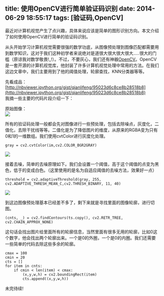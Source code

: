 title: 使用OpenCV进行简单验证码识别
date: 2014-06-29 18:55:17
tags: [验证码,OpenCV]
---

最近对计算机视觉产生了点兴趣，具体来说应该是简单的图形识别方向。本文介绍了如何使用OpenCV进行简单的验证码识别。
<!--more-->

从头开始学习计算机视觉需要很强的数学功底，从图像预处理到图像匹配都需要用到数学知识，这对于我们这种初学者来说绝对是道很大很大很大很大.....很大的门槛（原谅我对数学敬畏!_!）。不过，不要灰心，我们还有神器[OpenCV](http://opencv.org/)。OpenCV是一套开源的计算机视觉库，他封装了许多计算机视觉处理中常用的方法。在我们这边文章中，我们主要用到了他的阈值处理，轮廓查找，KNN分类器等等。  

先看成品：
[http://nbviewer.ipython.org/gist/qianlifeng/95023d6c8ce8b28518b8](http://nbviewer.ipython.org/gist/qianlifeng/95023d6c8ce8b28518b8)  
我摘一些主要的代码片段介绍一下：  

原始图像：  
<img src="http://scott-tuchuang.qiniudn.com/origin.png" />

所有的验证码处理一般都会先对图像进行一些预处理，包括去除噪点，灰度化，二值化，去除干扰线等等。二值化是为了降低图片的维度，从原来的RGBA变为只有0和1的一维数组。我们使用cvtColor进行灰度化处理。
```
gray = cv2.cvtColor(im,cv2.COLOR_BGR2GRAY)
```
<img src="http://scott-tuchuang.qiniudn.com/gray.png" />  

接着去噪，简单的去噪原理如下。我们会设置一个阈值，高于这个阈值的点变为黑色，低于的变成白色。（这里使用的是名为自适应阈值的去噪方法，效果好一点）
```
threshold = cv2.adaptiveThreshold(gray, 255, cv2.ADAPTIVE_THRESH_MEAN_C,cv2.THRESH_BINARY, 11, 40)
```
<img src="http://scott-tuchuang.qiniudn.com/captcha_threshold.png" />  

到这边图像预处理基本已经差不多了，剩下来就是寻找里面的图像轮廓，进行切图。  

```
(cnts, _) = cv2.findContours(ts.copy(), cv2.RETR_TREE, cv2.CHAIN_APPROX_NONE)
```
这句话会找出图片给里面所有的轮廓信息，当然里面有很多无用的轮廓，比如0这个数字，他会找出两个轮廓出来。一个是0的外圈，一个是0的内圈。我们还需要一些简单的代码去除这些多余的轮廓。  

```
cmax = 100
cmin = 20
cts = []
for item in cnts:
    if cmin < len(item) < cmax:
        (x,y,w,h) = cv2.boundingRect(item)
        cts.append((x,y,w,h))
```  

未完待续!
